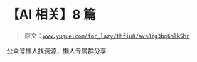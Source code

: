 # 【AI 相关】8 篇

> 原文：[`www.yuque.com/for_lazy/thfiu8/avs8rg3bq6hlk5hr`](https://www.yuque.com/for_lazy/thfiu8/avs8rg3bq6hlk5hr)



公众号懒人找资源，懒人专属群分享